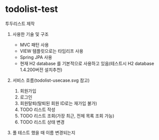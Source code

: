# todolist-test

투두리스트 제작

1. 사용한 기술 및 구조
    * MVC 패턴 사용
    * VIEW 템플릿으로는 타임리프 사용
    * Spring JPA 사용
    * 현재 H2 database 를 기본적으로 사용하고 있음(테스트시 H2 database 1.4.200버전 설치추천)

2. 서비스 흐름(todolist-usecase.svg 참고)
    1. 회원가입
    2. 로그인
    3. 회원탈퇴(탈퇴된 회원 ID로는 재가입 불가)
    4. TODO 리스트 작성
    5. TODO 리스트 조회(가장 최근, 전체 목록 조회 가능)
    6. TODO 리스트 상태 변경

3. 풀 테스트 했을 때 이름 변경되는지